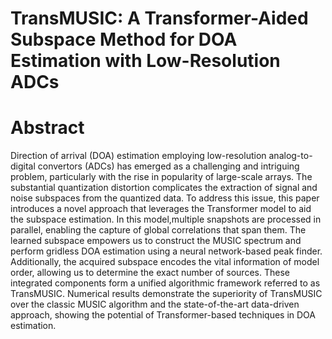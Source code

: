 # TransMUSIC: A Transformer-Aided Subspace Method for DOA Estimation with Low-Resolution ADCs



# Abstract

Direction of arrival (DOA) estimation employing low-resolution analog-to-digital convertors (ADCs) has emerged as a challenging and intriguing problem, particularly with the rise in popularity of large-scale arrays. The substantial quantization distortion complicates the extraction of signal and noise subspaces from the quantized data. To address this issue, this paper introduces a novel approach that leverages the Transformer model to aid the subspace estimation. In this model,multiple snapshots are processed in parallel, enabling the capture of global correlations that span them. The learned subspace empowers us to construct the MUSIC spectrum and perform gridless DOA estimation using a neural network-based peak finder. Additionally, the acquired subspace encodes the vital information of model order, allowing us to determine the exact number of sources. These integrated components form a unified algorithmic framework referred to as TransMUSIC. Numerical results demonstrate the superiority of TransMUSIC over the classic MUSIC algorithm and the state-of-the-art data-driven approach, showing the potential of Transformer-based techniques in DOA estimation.


